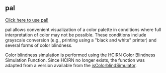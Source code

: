 pal
---

[Click here to use pal!](https://rawgit.com/Nmael/pal/master/index.html)

pal allows convenient visualization of a color palette in conditions where full interpretation of color may not be possible. These conditions include grayscale conversion (e.g., printing using a "black and white" printer) and several forms of color blindness.

Color blindness simulation is performed using the HCIRN Color Blindness Simulation Function. Since HCIRN no longer exists, the function was adapted from a version available from the [jsColorblindSimulator](https://github.com/MaPePeR/jsColorblindSimulator/blob/master/hcirn_colorblind_simulation.js).
